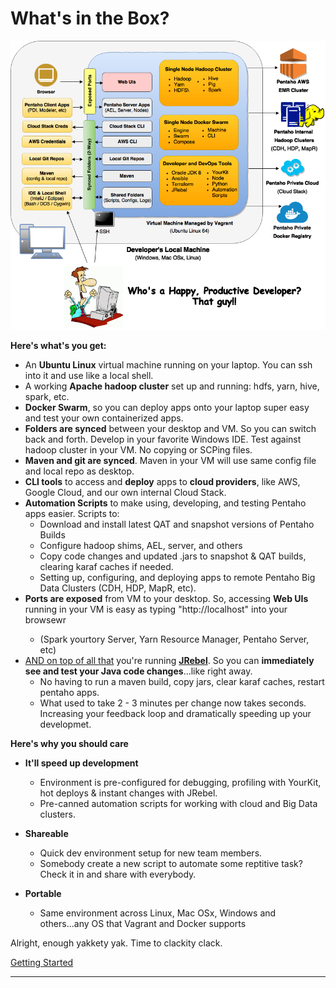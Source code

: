 # What's in the Box?

![Arch Diagram](../pentaho-hadoop-dev-high-level-diagram.png)


**Here's what's you get:**

* An **Ubuntu Linux** virtual machine running on your laptop.  You can ssh into it and use like a local shell.  
* A working **Apache hadoop cluster** set up and running:  hdfs, yarn, hive, spark, etc.
* **Docker Swarm**, so you can deploy apps onto your laptop super easy and test your own containerized apps. 
* **Folders are synced** between your desktop and VM.  So you can switch back and forth.  Develop in your favorite Windows IDE.  Test against hadoop cluster in your VM.  No copying or SCPing files.
* **Maven and git are synced**.  Maven in your VM will use same config file and local repo as desktop. 
* **CLI tools** to access and **deploy** apps to **cloud providers**, like AWS, Google Cloud, and our own internal Cloud Stack.
* **Automation Scripts** to make using, developing, and testing Pentaho apps easier.  Scripts to:
  - Download and install latest QAT and snapshot versions of Pentaho Builds
  - Configure hadoop shims, AEL, server, and others
  - Copy code changes and updated .jars to snapshot & QAT builds, clearing karaf caches if needed.
  - Setting up, configuring, and deploying apps to remote Pentaho Big Data Clusters (CDH, HDP, MapR, etc).
* **Ports are exposed** from VM to your desktop.  So, accessing **Web UIs** running in your VM is easy as typing "http://localhost<port-number>" into your browsewr
  - (Spark yourtory Server, Yarn Resource Manager, Pentaho Server, etc)
* [AND on top of all that](https://www.youtube.com/watch?v=TJoBMayjlUo) you're running **[JRebel](https://zeroturnaround.com/software/jrebel/)**.  So you can **immediately see and test your Java code changes**...like right away.  
  - No having to run a maven build, copy jars, clear karaf caches, restart pentaho apps.  
  - What used to take 2 - 3 minutes per change now takes seconds.  Increasing your feedback loop and dramatically speeding up your developmet.

**Here's why you should care**

* **It'll speed up development**
  - Environment is pre-configured for debugging, profiling with YourKit, hot deploys & instant changes with JRebel.
  - Pre-canned automation scripts for working with cloud and Big Data clusters.

* **Shareable**
  - Quick dev environment setup for new team members. 
  - Somebody create a new script to automate some reptitive task?  Check it in and share with everybody.

* **Portable**
  - Same environment across Linux, Mac OSx, Windows and others...any OS that Vagrant and Docker supports



Alright, enough yakkety yak.  Time to clackity clack.  
  
[Getting Started](getting-started.md)
****